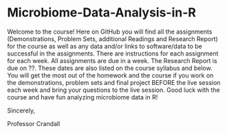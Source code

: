 # Microbiome-Data-Analysis-in-R
Welcome to the course! Here on GitHub you will find all the assignments (Demonstrations, Problem Sets, additional Readings and Research Report) for the course as well as any data and/or links to software/data to be successful in the assignments. There are instructions for each assignment for each week. All assignments are due in a week. The Research Report is due on ??. These dates are also listed on the course syllabus and below. You will get the most out of the homework and the course if you work on the demonstrations, problem sets and final project BEFORE the live session each week and bring your questions to the live session. Good luck with the course and have fun analyzing microbiome data in R!

Sincerely,

Professor Crandall
